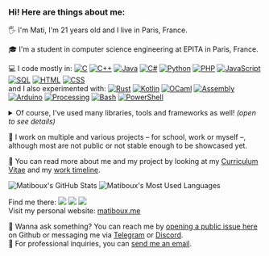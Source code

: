 ### Hi! Here are things about me:

🖐 I'm Mati, I'm 21 years old and I live in Paris, France.

🎓 I'm a student in computer science engineering at EPITA in Paris, France.

<!-- 💻 I code in C, C++, Java, C#, Python, PHP, JavaScript. -->
💻 I code mostly in:
[![C](https://img.shields.io/badge/C-2570ae.svg?style=flat-square&logo=c&logoColor=white)](https://www.iso.org/standard/74528.html)
[![C++](https://img.shields.io/badge/C%2b%2b-659bd3.svg?style=flat-square&logo=c%2B%2B&logoColor=white)](https://isocpp.org)
[![Java](https://img.shields.io/badge/Java-ea2e2d.svg?style=flat-square&logo=java&logoColor=white)](https://www.oracle.com/java)
[![C#](https://img.shields.io/badge/C%23-1e9e25.svg?style=flat-square&logo=c%20sharp&logoColor=white)](https://docs.microsoft.com/en-us/dotnet/csharp)
[![Python](https://img.shields.io/badge/Python-3b78a7.svg?style=flat-square&logo=python&logoColor=white)](https://www.python.org)
[![PHP](https://img.shields.io/badge/PHP-787cb4.svg?style=flat-square&logo=php&logoColor=white)](https://www.php.net)
[![JavaScript](https://img.shields.io/badge/JavaScript-f7df1e.svg?style=flat-square&logo=javascript&logoColor=black)](https://developer.mozilla.org/en-US/docs/Web/JavaScript)
[![SQL](https://img.shields.io/badge/SQL-eeeeee.svg?style=flat-square&logo=mysql&logoColor=black)](https://www.iso.org/standard/63555.html)
[![HTML](https://img.shields.io/badge/HTML-f16625?style=flat-square&logo=html5&logoColor=white)](https://html.spec.whatwg.org)
[![CSS](https://img.shields.io/badge/CSS-264ee4?style=flat-square&logo=css3&logoColor=white)](https://www.w3.org/Style/CSS)  
and I also experimented with:
[![Rust](https://img.shields.io/badge/Rust-c14566?style=flat-square&logo=rust&logoColor=white)](https://www.rust-lang.org)
[![Kotlin](https://img.shields.io/badge/Kotlin-806ee4?style=flat-square&logo=kotlin&logoColor=white)](https://kotlinlang.org)
[![OCaml](https://img.shields.io/badge/OCaml-f28b02?style=flat-square&logo=ocaml&logoColor=white)](https://ocaml.org)
[![Assembly](https://img.shields.io/badge/Assembly-eeeeee?style=flat-square&logo=assembly&logoColor=white)](https://en.wikipedia.org/wiki/Assembly_language)
[![Arduino](https://img.shields.io/badge/Arduino-01969c?style=flat-square&logo=arduino&logoColor=white)](https://www.arduino.cc)
[![Processing](https://img.shields.io/badge/Processing-f8f9fa?style=flat-square&logo=processing%20foundation&logoColor=black)](https://processing.org)
[![Bash](https://img.shields.io/badge/Bash-4ab056?style=flat-square&logo=gnu%20bash&logoColor=white)](https://www.gnu.org/software/bash)
[![PowerShell](https://img.shields.io/badge/PowerShell-002458?style=flat-square&logo=powershell&logoColor=white)](https://docs.microsoft.com/fr-fr/powershell)

<details>
  <summary>Of course, I've used many libraries, tools and frameworks as well! <em>(open to see details)</em></summary>
  <br />

  <!--
  - Build systems:
    [![Makefile](https://img.shields.io/badge/Makefile-dfedff?style=flat-square)]()
    [![CMake](https://img.shields.io/badge/CMake-dfedff?style=flat-square)]()
    [![Autotools](https://img.shields.io/badge/Autotools-dfedff?style=flat-square)]()
  - Python:
    [![requests](https://img.shields.io/badge/requests-dfedff?style=flat-square)]()
    [![NetworkX](https://img.shields.io/badge/NetworkX-dfedff?style=flat-square)]()
    [![pytest](https://img.shields.io/badge/pytest-dfedff?style=flat-square)]()
  -->
  - C++:
    [![Boost](https://img.shields.io/badge/Boost-dfedff?style=flat-square)](https://www.boost.org/)
    [![JSON for Modern C++](https://img.shields.io/badge/JSON-dfedff?style=flat-square)](https://json.nlohmann.me/)
  - Java:
    [![Spark](https://img.shields.io/badge/Spark-dfedff?style=flat-square)](https://sparkjava.com/)
  - C#:
    [![.NET](https://img.shields.io/badge/.NET-7014e8?style=flat-square&logo=dotnet&logoColor=white)](https://dotnet.microsoft.com/)
  - PHP:
    [![Wordpress](https://img.shields.io/badge/Wordpress-23282d?style=flat-square&logo=wordpress&logoColor=white)](https://wordpress.org/)
    [![Symfony](https://img.shields.io/badge/Symfony-ffffff?style=flat-square&logo=symfony&logoColor=black)](https://symfony.com/)
  - SQL:
    [![MySQL](https://img.shields.io/badge/MySQL-00628b?style=flat-square&logo=mysql&logoColor=white)](https://www.mysql.com/)
    [![PostgreSQL](https://img.shields.io/badge/PostgreSQL-336691?style=flat-square&logo=postgresql&logoColor=white)](https://www.postgresql.org/)
  - JavaScript:
    [![jQuery](https://img.shields.io/badge/jQuery-0f67a1?style=flat-square&logo=jquery&logoColor=white)](https://jquery.com/)
    <!--[![p5.js](https://img.shields.io/badge/p5.js-dfedff?style=flat-square)]()-->
    <!--[![Expo](https://img.shields.io/badge/Expo-000020?style=flat-square&logo=expo&logoColor=white)]()-->
  - APIs:
    [![JSON](https://img.shields.io/badge/JSON-c0c0c0?style=flat-square&logo=json&logoColor=black)](https://www.json.org)
  - HTML/CSS:
    [![Bootstrap](https://img.shields.io/badge/Bootstrap-99798e?style=flat-square&logo=bootstrap&logoColor=white)](https://getbootstrap.com/)
    [![FontAwesome](https://img.shields.io/badge/FontAwesome-515e7b?style=flat-square&logo=font%20awesome&logoColor=white)](https://fontawesome.com/)
    [![Jekyll](https://img.shields.io/badge/Jekyll-dfedff?style=flat-square&logo=jekyll&logoColor=black)](https://jekyllrb.com/)
    [![Tailwindcss](https://img.shields.io/badge/Tailwindcss-f8fafc?style=flat-square&logo=tailwindcss&logoColor=black)](https://tailwindcss.com/)
  - Android:
    [![Android Studio](https://img.shields.io/badge/Android%20Studio-78c257?style=flat-square&logo=android%20studio&logoColor=white)](https://developer.android.com/studio)
    in [![Java](https://img.shields.io/badge/Java-ea2e2d.svg?style=flat-square&logo=java&logoColor=white)](https://www.oracle.com/java)
  - Git:
    [![Git](https://img.shields.io/badge/Git-f03c2e?style=flat-square&logo=git&logoColor=white)](https://git-scm.com/)
    [![Github](https://img.shields.io/badge/Github-24292e?style=flat-square&logo=github&logoColor=white)](https://github.com/)
    [![Gitlab](https://img.shields.io/badge/Gitlab-fc6d26?style=flat-square&logo=gitlab&logoColor=white)](https://about.gitlab.com/)
  - CI/CD:
    [![GitHub Actions](https://img.shields.io/badge/GitHub%20Actions-2088ff?style=flat-square&logo=gitHub%20actions&logoColor=white)](https://github.com/features/actions)
    [![Travis CI](https://img.shields.io/badge/Travis%20CI-dfedff?style=flat-square&logo=travis%20ci&logoColor=black)](https://www.travis-ci.com/)
  - IDEs:
    [![Visual Studio Code](https://img.shields.io/badge/Visual%20Studio%20Code-0066b8?style=flat-square&logo=visual%20studio%20code&logoColor=white)](https://code.visualstudio.com/)
    [![IntelliJ IDEA](https://img.shields.io/badge/IntelliJ%20IDEA-117cf0?style=flat-square&logo=intellij%20idea&logoColor=white)](https://www.jetbrains.com/idea/)
    [![Rider](https://img.shields.io/badge/Rider-002458?style=flat-square&logo=rider&logoColor=white)](https://www.jetbrains.com/rider/)
    [![PyCharm](https://img.shields.io/badge/PyCharm-dfedff?style=flat-square&logo=pycharm&logoColor=black)](https://www.jetbrains.com/pycharm/)
    [![Visual Studio](https://img.shields.io/badge/Visual%20Studio-dcd4f6?style=flat-square&logo=visual%20studio&logoColor=7252aa)](https://visualstudio.microsoft.com/)

  <!--
  - Office tools:
    [![Office](https://img.shields.io/badge/Office-eb3c00?style=flat-square&logo=microsoft%20office&logoColor=white)]()
    [![Microsoft Word](https://img.shields.io/badge/Microsoft%20Word-055cb8?style=flat-square&logo=microsoft%20word&logoColor=white)]()
    [![LaTeX](https://img.shields.io/badge/LaTeX-dfedff?style=flat-square&logo=latex&logoColor=black)]()
  - Image editing tools:
    [![Adobe Photoshop](https://img.shields.io/badge/Adobe%20Photoshop-31a8ff?style=flat-square&logo=adobe%20photoshop&logoColor=white)]()
  -->

</details>

<!--
📝 I started my journey in computing by learning how to code in C back in 2010, before diving into web development.
I learned more languages with my studies.

📝 I started my journey in computing by learning how to code in C back in 2010,
before quickly diving into web programming languages for the quick development pace they allowed me.
Nowadays I know and use regularly several programming languages.
-->

🧰 I work on multiple and various projects – for school, work or myself –, although most are not public or not stable enough to be showcased yet.

<!--
<details>
  <summary>Open this to see more of my projects! <em>(open to see details)</em></summary>
  <br />

</details>
-->

👤 You can read more about me and my project by looking at my [Curriculum Vitae](https://matiboux.me/cv) and my [work timeline](https://matiboux.me/timeline).

![Matiboux's GitHub Stats](https://github-readme-stats.vercel.app/api?username=matiboux&hide_border=true&show_icons=true)
![Matiboux's Most Used Languages](https://github-readme-stats.vercel.app/api/top-langs?username=matiboux&langs_count=8&hide=&hide_border=true&layout=compact)

Find me there:
[![](https://img.shields.io/badge/LinkedIn-0a66c2.svg?style=flat-square&logo=linkedin&logoColor=white)](https://www.linkedin.com/in/matiboux)
[![](https://img.shields.io/badge/Telegram-0088cc.svg?style=flat-square&logo=telegram&logoColor=white)](https://t.me/Matiboux)
[![](https://img.shields.io/badge/Discord%3A%20Matiboux%237155-2c2f33.svg?style=flat-square&logo=discord&logoColor=white)](https://discord.com/users/184008667690041345)  
Visit my personal website: [matiboux.me](https://matiboux.me/)

💬 Wanna ask something? You can reach me by [opening a public issue here](https://github.com/matiboux/matiboux/issues/new) on Github or messaging me via [Telegram](https://t.me/Matiboux) or [Discord](https://discord.com/users/184008667690041345).  
📧 For professional inquiries, you can [send me an email](mailto:pro@mtbx.it).
